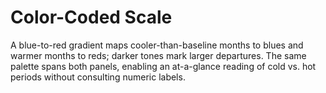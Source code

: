 # Color-Coded Scale

A blue-to-red gradient maps cooler-than-baseline months to blues and warmer months to reds; darker tones mark larger departures. The same palette spans both panels, enabling an at-a-glance reading of cold vs. hot periods without consulting numeric labels. 
